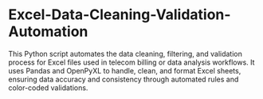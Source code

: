 # Excel-Data-Cleaning-Validation-Automation
This Python script automates the data cleaning, filtering, and validation process for Excel files used in telecom billing or data analysis workflows. It uses Pandas and OpenPyXL to handle, clean, and format Excel sheets, ensuring data accuracy and consistency through automated rules and color-coded validations.
